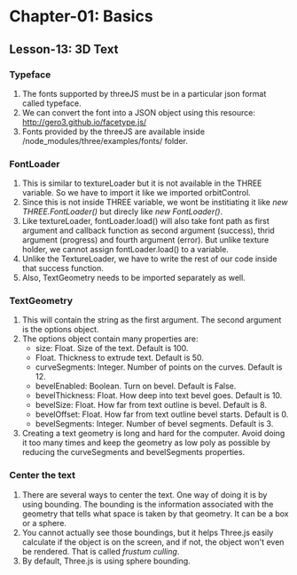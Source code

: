 # Chapter-01: Basics

## Lesson-13: 3D Text

### Typeface
1. The fonts supported by threeJS must be in a particular json format called typeface.
2. We can convert the font into a JSON object using this resource: http://gero3.github.io/facetype.js/
3. Fonts provided by the threeJS are available inside /node_modules/three/examples/fonts/ folder.

### FontLoader
1. This is similar to textureLoader but it is not available in the THREE variable. So we have to import it like we imported orbitControl.
2. Since this is not inside THREE variable, we wont be institiating it like *new THREE.FontLoader()* but direcly like *new FontLoader()*.
3. Like textureLoader, fontLoader.load() will also take font path as first argument and callback function as second argument (success), thrid argument (progress) and fourth argument (error). But unlike texture holder, we cannot assign fontLoader.load() to a variable.
4. Unlike the TextureLoader, we have to write the rest of our code inside that success function.
5. Also, TextGeometry needs to be imported separately as well.

### TextGeometry
1. This will contain the string as the first argument. The second argument is the options object.
2. The options object contain many properties are:
    * size: Float. Size of the text. Default is 100.
    * Float. Thickness to extrude text. Default is 50.
    * curveSegments: Integer. Number of points on the curves. Default is 12.
    * bevelEnabled: Boolean. Turn on bevel. Default is False.
    * bevelThickness: Float. How deep into text bevel goes. Default is 10.
    * bevelSize: Float. How far from text outline is bevel. Default is 8.
    * bevelOffset: Float. How far from text outline bevel starts. Default is 0.
    * bevelSegments: Integer. Number of bevel segments. Default is 3.
3.  Creating a text geometry is long and hard for the computer. Avoid doing it too many times and keep the geometry as low poly as possible by reducing the curveSegments and bevelSegments properties.

### Center the text
1. There are several ways to center the text. One way of doing it is by using bounding. The bounding is the information associated with the geometry that tells what space is taken by that geometry. It can be a box or a sphere.
2. You cannot actually see those boundings, but it helps Three.js easily calculate if the object is on the screen, and if not, the object won't even be rendered. That is called *frustum culling*.
3. By default, Three.js is using sphere bounding.